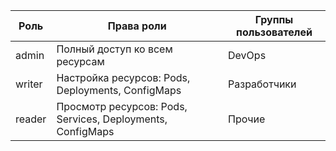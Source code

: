 | Роль   | Права роли | Группы пользователей |
| ---    | ---        | ---                  |
| admin  | Полный доступ ко всем ресурсам                             | DevOps       |
| writer | Настройка ресурсов: Pods, Deployments, ConfigMaps          | Разработчики |
| reader | Просмотр ресурсов: Pods, Services, Deployments, ConfigMaps | Прочие       |
